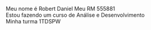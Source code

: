 Meu nome é Robert Daniel
Meu RM 555881 <br />
Estou fazendo um curso de Análise e Desenvolvimento  <br />
Minha turma 1TDSPW